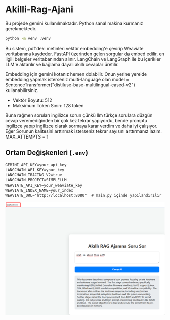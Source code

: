 # Akilli-Rag-Ajani

Bu projede gemini kullanılmaktadır. Python sanal makina kurmanız gerekmektedir.
```bash
python -m venv .venv
```


Bu sistem, pdf'deki metinleri vektör embedding'e çevirip Weaviate veritabanına kaydeder. FastAPI üzerinden gelen sorgular da embed edilir, en ilgili belgeler veritabanından alınır. LangChain ve LangGraph ile bu içerikler LLM'e aktarılır ve bağlama dayalı akıllı cevaplar üretilir.

Embedding için gemini kotanız hemen dolabilir. Onun yerine yerelde embedding yapmak isterseniz multi-language olan model = SentenceTransformer("distiluse-base-multilingual-cased-v2") kullanabilirsiniz. 

- Vektör Boyutu: 512 
- Maksimum Token Sınırı: 128 token

Buna rağmen soruları ingilizce sorun çünkü llm türkçe sorulara düzgün cevap veremediğinden bir çok kez tekrar yapıyordu, bende promptu ingilizce yapıp ingilizce olarak sormaya karar verdim ve daha iyi çalışıyor. Eğer Sorunun kalitesini arttırmak isterseniz tekrar sayısını arttırmanız lazım. MAX_ATTEMPTS = 1

## Ortam Değişkenleri (`.env`)
```env
GEMINI_API_KEY=your_api_key
LANGCHAIN_API_KEY=your_key
LANGCHAIN_TRACING_V2=true
LANGCHAIN_PROJECT=SIMPLELLM
WEAVIATE_API_KEY=your_weaviate_key
WEAVIATE_INDEX_NAME=your_index
WEAVIATE_URL="http://localhost:8080"  # main.py içinde yapılandırılır
```


![RAG Görseli](rag.png)

